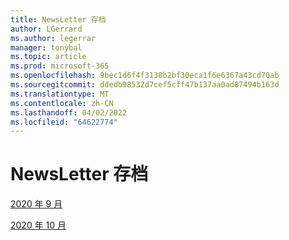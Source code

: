 ```yaml
---
title: NewsLetter 存档
author: LGerrard
ms.author: legerrar
manager: tonybal
ms.topic: article
ms.prod: microsoft-365
ms.openlocfilehash: 9bec1d6f4f3138b2bf30eca1f6e6367a43cd70ab
ms.sourcegitcommit: ddedb98532d7cef5cff47b137aa0ad87494b163d
ms.translationtype: MT
ms.contentlocale: zh-CN
ms.lasthandoff: 04/02/2022
ms.locfileid: "64622774"
---
```

# <a name="newsletter-archive"></a>NewsLetter 存档

[2020 年 9 月](https://github.com/MicrosoftDocs/OfficeDocs-AppCompliance-pr/blob/master/Apps/docs/September%202020.md)

[2020 年 10 月](https://github.com/MicrosoftDocs/OfficeDocs-AppCompliance-pr/blob/master/Apps/docs/October%202020.md)
